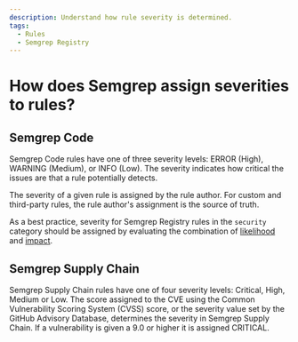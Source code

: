 ```yaml
---
description: Understand how rule severity is determined.
tags:
  - Rules
  - Semgrep Registry
---
```


# How does Semgrep assign severities to rules?

## Semgrep Code

Semgrep Code rules have one of three severity levels: ERROR (High), WARNING (Medium), or INFO (Low). The severity indicates how critical the issues are that a rule potentially detects.

The severity of a given rule is assigned by the rule author. For custom and third-party rules, the rule author's assignment is the source of truth.

As a best practice, severity for Semgrep Registry rules in the `security` category should be assigned by evaluating the combination of [likelihood](/docs/contributing/contributing-to-semgrep-rules-repository/#likelihood) and [impact](/docs/contributing/contributing-to-semgrep-rules-repository/#impact). 

## Semgrep Supply Chain 

Semgrep Supply Chain rules have one of four severity levels: Critical, High, Medium or Low. The score assigned to the CVE using the Common Vulnerability Scoring System (CVSS) score, or the severity value set by the GitHub Advisory Database, determines the severity in Semgrep Supply Chain. If a vulnerability is given a 9.0 or higher it is assigned CRITICAL.